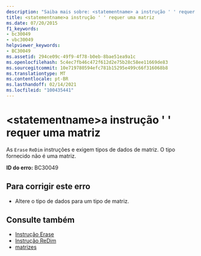 ```yaml
---
description: "Saiba mais sobre: <statementname> a instrução ' ' requer uma matriz"
title: <statementname>a instrução ' ' requer uma matriz
ms.date: 07/20/2015
f1_keywords:
- bc30049
- vbc30049
helpviewer_keywords:
- BC30049
ms.assetid: 294ce09c-49f9-4f78-b0eb-8bae51ea9a1c
ms.openlocfilehash: 5c4ec7fb46c472f612d2e75b28c58ee11669de83
ms.sourcegitcommit: 10e719780594efc781b15295e499c66f316068b8
ms.translationtype: MT
ms.contentlocale: pt-BR
ms.lasthandoff: 02/14/2021
ms.locfileid: "100435441"
---
```

# <a name="statementname-statement-requires-an-array"></a>\<statementname>a instrução ' ' requer uma matriz

As `Erase` `ReDim` instruções e exigem tipos de dados de matriz. O tipo fornecido não é uma matriz.  
  
 **ID do erro:** BC30049  
  
## <a name="to-correct-this-error"></a>Para corrigir este erro  
  
- Altere o tipo de dados para um tipo de matriz.  
  
## <a name="see-also"></a>Consulte também

- [Instrução Erase](../language-reference/statements/erase-statement.md)
- [Instrução ReDim](../language-reference/statements/redim-statement.md)
- [matrizes](../programming-guide/language-features/arrays/index.md)
